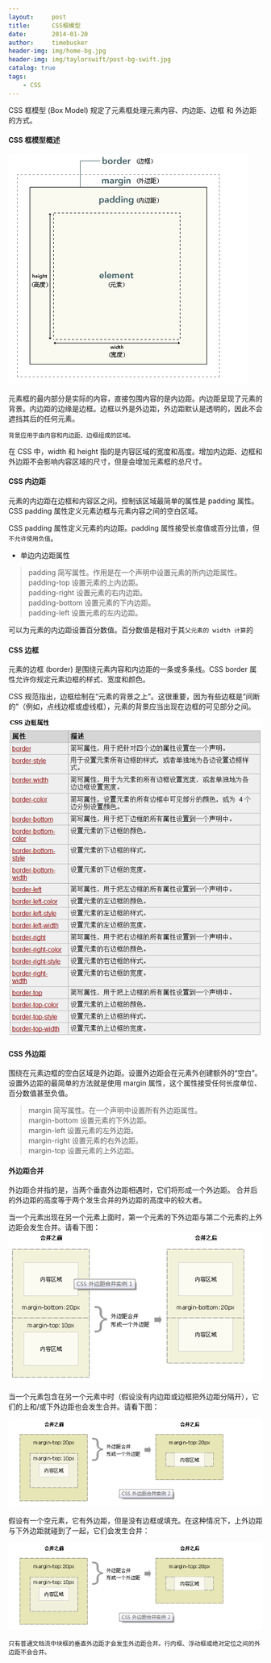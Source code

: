 ```yaml
---
layout:     post
title:      CSS框模型
date:       2014-01-20
author:     timebusker
header-img: img/home-bg.jpg
header-img: img/taylorswift/post-bg-swift.jpg
catalog: true
tags:
    - CSS
---
```


CSS 框模型 (Box Model) 规定了元素框处理元素内容、内边距、边框 和 外边距 的方式。

#### CSS 框模型概述

![image](/img/css/1.png)  

元素框的最内部分是实际的内容，直接包围内容的是内边距。内边距呈现了元素的背景。内边距的边缘是边框。边框以外是外边距，外边距默认是透明的，因此不会遮挡其后的任何元素。

`背景应用于由内容和内边距、边框组成的区域。`

在 CSS 中，width 和 height 指的是内容区域的宽度和高度。增加内边距、边框和外边距不会影响内容区域的尺寸，但是会增加元素框的总尺寸。

#### CSS 内边距 
元素的内边距在边框和内容区之间。控制该区域最简单的属性是 padding 属性。CSS padding 属性定义元素边框与元素内容之间的空白区域。

CSS padding 属性定义元素的内边距。padding 属性接受长度值或百分比值，但`不允许使用负值`。

- 单边内边距属性
> padding 简写属性。作用是在一个声明中设置元素的所内边距属性。     
> padding-top 设置元素的上内边距。     
> padding-right 设置元素的右内边距。   
> padding-bottom 设置元素的下内边距。     
> padding-left 设置元素的左内边距。      

可以为元素的内边距设置百分数值。百分数值是相对于其`父元素的 width 计算`的

#### CSS 边框
元素的边框 (border) 是围绕元素内容和内边距的一条或多条线。CSS border 属性允许你规定元素边框的样式、宽度和颜色。

CSS 规范指出，边框绘制在“元素的背景之上”。这很重要，因为有些边框是“间断的”（例如，点线边框或虚线框），元素的背景应当出现在边框的可见部分之间。

![image](/img/css/2.png) 

#### CSS 外边距 
围绕在元素边框的空白区域是外边距。设置外边距会在元素外创建额外的“空白”。
设置外边距的最简单的方法就是使用 margin 属性，这个属性接受任何长度单位、百分数值甚至负值。   

> margin 简写属性。在一个声明中设置所有外边距属性。       
> margin-bottom 设置元素的下外边距。      
> margin-left 设置元素的左外边距。     
> margin-right 设置元素的右外边距。      
> margin-top 设置元素的上外边距。       

#### 外边距合并
外边距合并指的是，当两个垂直外边距相遇时，它们将形成一个外边距。
合并后的外边距的高度等于两个发生合并的外边距的高度中的较大者。

当一个元素出现在另一个元素上面时，第一个元素的下外边距与第二个元素的上外边距会发生合并。请看下图：      
![image](/img/css/3.png) 

当一个元素包含在另一个元素中时（假设没有内边距或边框把外边距分隔开），它们的上和/或下外边距也会发生合并。请看下图：

![image](/img/css/4.png) 

假设有一个空元素，它有外边距，但是没有边框或填充。在这种情况下，上外边距与下外边距就碰到了一起，它们会发生合并：

![image](/img/css/4.png) 


`只有普通文档流中块框的垂直外边距才会发生外边距合并。行内框、浮动框或绝对定位之间的外边距不会合并。`
